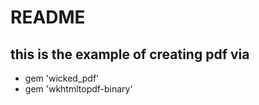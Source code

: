 # README

## this is the example of creating pdf via 
- gem 'wicked_pdf'
- gem 'wkhtmltopdf-binary'

